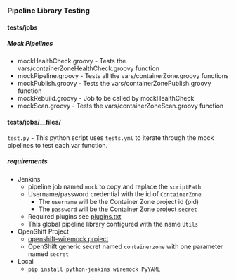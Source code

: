 ### Pipeline Library Testing

#### tests/jobs

##### Mock Pipelines

- mockHealthCheck.groovy - Tests the vars/containerZoneHealthCheck.groovy function
- mockPipeline.groovy - Tests all the vars/containerZone.groovy functions
- mockPublish.groovy - Tests the vars/containerZonePublish.groovy function
- mockRebuild.groovy - Job to be called by mockHealthCheck
- mockScan.groovy - Tests the vars/containerZoneScan.groovy function

#### tests/jobs/__files/

`test.py` - This python script uses `tests.yml` to iterate through the mock pipelines to test each var function.
##### requirements

- Jenkins
    - pipeline job named `mock` to copy and replace the `scriptPath`
    - Username/password credential with the id of `ContainerZone`
        - The `username` will be the Container Zone project id (pid)
        - The `password` will be the Container Zone project `secret`
    - Required plugins see [plugins.txt](../jenkins/plugins.txt)
    - This global pipeline library configured with the name `Utils`
- OpenShift Project
    - [openshift-wiremock project](https://github.com/jcpowermac/openshift-wiremock)
    - OpenShift generic secret named `containerzone` with one parameter named `secret`
- Local
    - `pip install python-jenkins wiremock PyYAML`
